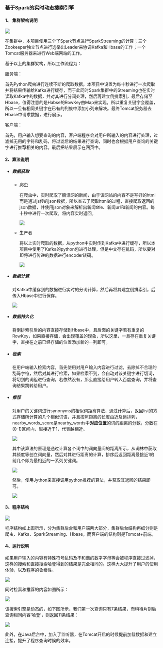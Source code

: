 ### 基于Spark的实时动态搜索引擎

#### 1、 集群架构说明

![](https://github.com/miaosann/Hadoop_Project/blob/master/Spark_SearchEngine/img/Spark集群架构.jpg)



在集群中，本项目使用三个了Spark节点进行SparkStreaming的计算；三个Zookeeper独立节点进行选举出Leader来协调Kafka和Hbase的工作；一个Tomcat服务器来进行Web端网站的工作。

基于以上的集群架构，所以工作流程为：

服务端：

首先Python爬虫进行连续不断的爬取数据，本项目中设置为每十秒进行一次爬取并将结果传输给Kafka进行缓存，而于此同时Spark集群中的Streaming也在实时读取Kafka中的数据，并对其进行分词处理，然后再建立倒排索引，最后存储至Hbase，值得注意的是Habse的RowKey由Map来实现，所以重复关键字会覆盖，所以一旦有相同关键字在已有的列族中添加小列来解决。最终Tomcat服务器去Hbase中请求数据，进行展示。

客户端：

首先，用户输入想要查询的内容，客户端程序会对用户所输入的内容进行处理，过滤掉无用的字符和乱码，将过滤后的结果进行查询，同时也会根据用户查询的关键字进行推荐相关的内容。最后把结果展示在网页中。

#### 2、算法说明

- ##### 数据获取

  - 爬虫

    在爬虫中，实时爬取了腾讯网的新闻，由于该网站的内容不是写好的html而是通过js传的json数据，所以省去了爬取html的过程，直接爬取返回的json数据，并使用json对象来解析出新闻title、新闻url和新闻的内容。每十秒中进行一次爬取，将内容实时返回。

    ![](https://github.com/miaosann/Hadoop_Project/blob/master/Spark_SearchEngine/img/1.png)

  - 生产者

    将以上实时爬取的数据，从python中实时传到Kafka中进行缓存，所以本项目中使用了Kafka的python包进行处理，但是中文存在乱码，所以要对即将进行传递的数据进行encoder转码。

    ![](https://github.com/miaosann/Hadoop_Project/blob/master/Spark_SearchEngine/img/2.png)

- ##### 数据计算

  对Kafka中缓存到的数据进行实时的分词计算，然后再将其建立倒排索引，后传入Hbase中进行保存。

  ![](https://github.com/miaosann/Hadoop_Project/blob/master/Spark_SearchEngine/img/3.png)

- ##### 数据持久化

  将倒排索引后的内容直接存储到Hbase中，且后面的关键字若有重复的RowKey，如果直接存储，会出现覆盖的现象，所以这里，一旦存在重复关键字，直接在之前已经存储的位置添加新的一列即可。

- ##### 检索

  在用户端输入检索内容，首先使用对用户输入内容进行过滤，去除掉不合理的乱码字符，然后对其进行检索，如果检索不到，会自动对该关键字进行切词，将切到的词组进行查询，若依然没有，那么直接给用户转入百度查询，并将查询结果跳转给用户。

- ##### 推荐

  对用户的关键词进行synonyms的相似词距离算法，通过计算后，返回list的方式存储所计算的几个相似词语，并且按照距离的长度由近及远排列，nearby_words_score是nearby_words中**对应位置**的词的距离的分数，分数在(0-1)区间内，越接近于1，代表越相近。

  ![](https://github.com/miaosann/Hadoop_Project/blob/master/Spark_SearchEngine/img/4.png)



  其中该算法的原理是通过计算各个词中的词向量间的距离所示，从词林中获取其频度等创立词向量，然后对其进行距离的计算，排序后返回距离最接近1的前几个即为最相近的一系列关键词。

  ![](https://github.com/miaosann/Hadoop_Project/blob/master/Spark_SearchEngine/img/5.png)



  然后，使用Jython来直接调用python推荐的算法，并获取其返回的结果即可。

  ![](https://github.com/miaosann/Hadoop_Project/blob/master/Spark_SearchEngine/img/6.png)


#### 3、程序结构

![](https://github.com/miaosann/Hadoop_Project/blob/master/Spark_SearchEngine/img/Spark实时搜索功能点.jpg)



程序结构如上图所示，分为集群后台和用户端两大部分，集群后台结构再细分则是爬虫、Kafka、SparkStreaming、Hbase，而客户端的结构则是Tomcat+前端。

#### 4、运行说明

如果用户输入的内容有特殊符号乱码及不和谐的数字字母等会被程序直接过滤掉，这样的搜索和直接搜索哈登得到的结果是完全相同的。这样大大提升了用户的使用体验，以及程序的鲁棒性。

![](https://github.com/miaosann/Hadoop_Project/blob/master/Spark_SearchEngine/img/7.png)



同时检索和推荐的内容如图所示：

![](https://github.com/miaosann/Hadoop_Project/blob/master/Spark_SearchEngine/img/8.png)



该搜索引擎是动态的，如下图所示，我们第一次查询只有7条结果，而稍待片刻后查询相同内容‘哈登’，则返回11条结果：

![](https://github.com/miaosann/Hadoop_Project/blob/master/Spark_SearchEngine/img/9.png)



此外，在Java后台中，加入了监听器，在Tomcat开启的时候提前加载数据和建立连接，提升了程序查询时候的效率。
